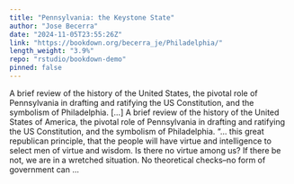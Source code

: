 ```yaml
---
title: "Pennsylvania: the Keystone State"
author: "Jose Becerra"
date: "2024-11-05T23:55:26Z"
link: "https://bookdown.org/becerra_je/Philadelphia/"
length_weight: "3.9%"
repo: "rstudio/bookdown-demo"
pinned: false
---
```


A brief review of the history of the United States, the pivotal role of Pennsylvania in drafting and ratifying the US Constitution, and the symbolism of Philadelphia. [...] A brief review of the history of the United States of America, the pivotal role of Pennsylvania in drafting and ratifying the US Constitution, and the symbolism of Philadelphia. “… this great republican principle, that the people will have virtue and intelligence to select men of virtue and wisdom. Is there no virtue among us? If there be not, we are in a wretched situation. No theoretical checks–no form of government can ...
